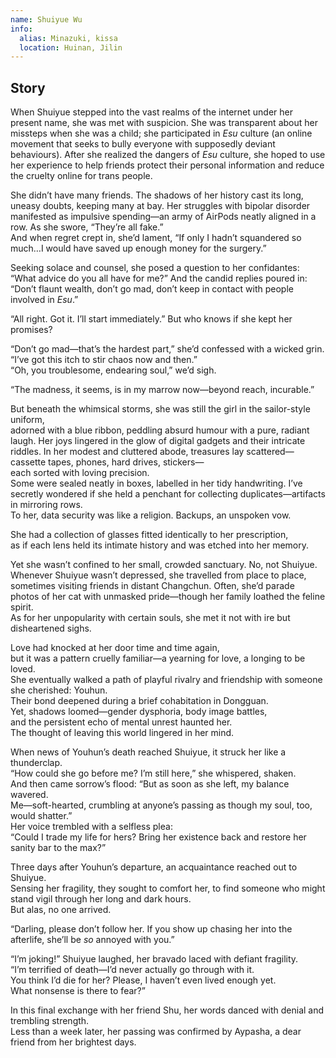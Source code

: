 ```yaml
---
name: Shuiyue Wu
info:
  alias: Minazuki, kissa
  location: Huinan, Jilin
---
```


## Story

When Shuiyue stepped into the vast realms of the internet under her present name, she was met with suspicion.
She was transparent about her missteps when she was a child; she participated in *Esu* culture (an online movement that seeks to bully everyone with supposedly deviant behaviours).
After she realized the dangers of *Esu* culture, she hoped to use her experience to help friends protect their personal information and reduce the cruelty online for trans people.

She didn’t have many friends.
The shadows of her history cast its long, uneasy doubts, keeping many at bay.
Her struggles with bipolar disorder manifested as impulsive spending—an army of AirPods neatly aligned in a row.
As she swore, “They’re all fake.”  
And when regret crept in, she’d lament,
“If only I hadn’t squandered so much…I would have saved up enough money for the surgery.”

Seeking solace and counsel, she posed a question to her confidantes:  
“What advice do you all have for me?”
And the candid replies poured in:  
“Don’t flaunt wealth, don’t go mad, don’t keep in contact with people involved in *Esu*.”

“All right. Got it. I’ll start immediately.”
But who knows if she kept her promises?

“Don’t go mad—that’s the hardest part,”
she’d confessed with a wicked grin.
“I’ve got this itch to stir chaos now and then.”  
“Oh, you troublesome, endearing soul,” we’d sigh.

“The madness, it seems, is in my marrow now—beyond reach, incurable.”  

But beneath the whimsical storms, she was still the girl in the sailor-style uniform,  
adorned with a blue ribbon, peddling absurd humour with a pure, radiant laugh.
Her joys lingered in the glow of digital gadgets and their intricate riddles.
In her modest and cluttered abode, treasures lay scattered—cassette tapes, phones, hard drives, stickers—  
each sorted with loving precision.  
Some were sealed neatly in boxes, labelled in her tidy handwriting.
I’ve secretly wondered if she held a penchant for collecting duplicates—artifacts in mirroring rows.  
To her, data security was like a religion. Backups, an unspoken vow.

She had a collection of glasses fitted identically to her prescription,  
as if each lens held its intimate history and was etched into her memory.  

Yet she wasn’t confined to her small, crowded sanctuary. No, not Shuiyue.  
Whenever Shuiyue wasn’t depressed, she travelled from place to place, sometimes visiting friends in distant Changchun.
Often, she’d parade photos of her cat with unmasked pride—though her family loathed the feline spirit.  
As for her unpopularity with certain souls, she met it not with ire but disheartened sighs.

Love had knocked at her door time and time again,  
but it was a pattern cruelly familiar—a yearning for love, a longing to be loved.  
She eventually walked a path of playful rivalry and friendship with someone she cherished: Youhun.  
Their bond deepened during a brief cohabitation in Dongguan.  
Yet, shadows loomed—gender dysphoria, body image battles,  
and the persistent echo of mental unrest haunted her.  
The thought of leaving this world lingered in her mind.

When news of Youhun’s death reached Shuiyue, it struck her like a thunderclap.  
“How could she go before me? I’m still here,” she whispered, shaken.  
And then came sorrow’s flood: “But as soon as she left, my balance wavered.  
Me—soft-hearted, crumbling at anyone’s passing as though my soul, too, would shatter.”  
Her voice trembled with a selfless plea:  
“Could I trade my life for hers? Bring her existence back and restore her sanity bar to the max?”  

Three days after Youhun’s departure, an acquaintance reached out to Shuiyue.  
Sensing her fragility, they sought to comfort her, to find someone who might stand vigil through her long and dark hours.  
But alas, no one arrived.  

“Darling, please don’t follow her. If you show up chasing her into the afterlife, she’ll be *so* annoyed with you.”  

“I’m joking!” Shuiyue laughed, her bravado laced with defiant fragility.  
“I’m terrified of death—I’d never actually go through with it.  
You think I’d die for her? Please, I haven’t even lived enough yet.  
What nonsense is there to fear?”  

In this final exchange with her friend Shu, her words danced with denial and trembling strength.  
Less than a week later, her passing was confirmed by Aypasha, a dear friend from her brightest days.  
